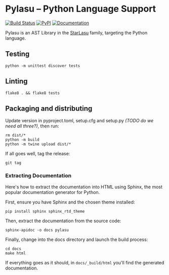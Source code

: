 # Pylasu – Python Language Support #

[![Build Status](https://github.com/Strumenta/pylasu/actions/workflows/pythonapp.yml/badge.svg)](https://github.com/Strumenta/pylasu/actions/workflows/pythonapp.yml)
[![PyPI](https://img.shields.io/pypi/v/pylasu.svg)](https://pypi.org/project/pylasu)
[![Documentation](https://readthedocs.org/projects/pylasu/badge/?version=latest&style=flat)](https://pylasu.readthedocs.io)

Pylasu is an AST Library in the [StarLasu](https://github.com/Strumenta/StarLasu) family, targeting the Python language.

## Testing

```shell
python -m unittest discover tests 
```

## Linting

```shell
flake8 . && flake8 tests
```

## Packaging and distributing

Update version in pyproject.toml, setup.cfg and setup.py _(TODO do we need all three?)_, then run:

```shell
rm dist/*
python -m build
python -m twine upload dist/*
```

If all goes well, tag the release:

```shell
git tag 
```

### Extracting Documentation

Here's how to extract the documentation into HTML using Sphinx, the most popular documentation generator for Python.

First, ensure you have Sphinx and the chosen theme installed:
```shell
pip install sphinx sphinx_rtd_theme
```

Then, extract the documentation from the source code:
```shell
sphinx-apidoc -o docs pylasu
```

Finally, change into the docs directory and launch the build process:
```shell
cd docs
make html
```

If everything goes as it should, in `docs/_build/html` you'll find the generated documentation.

